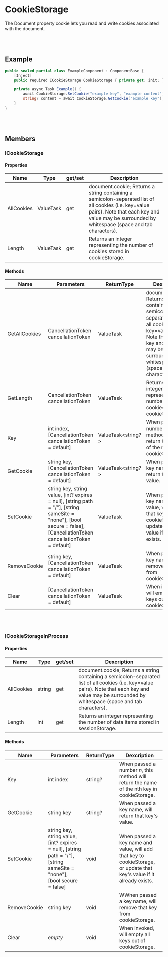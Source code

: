 # CookieStorage

The Document property cookie lets you read and write cookies associated with the document.


<br><br />
## Example

```csharp
public sealed partial class ExampleComponent : ComponentBase {
    [Inject]
    public required ICookieStorage CookieStorage { private get; init; }

    private async Task Example() {
        await CookieStorage.SetCookie("example key", "example content");
        string? content = await CookieStorage.GetCookie("example key"); // returns "example content"
    }
}
```


<br><br />
## Members

### ICookieStorage

#### Properties

| **Name**   | **Type**          | get/set | **Dexcription**                                                                                                                                                                                         |
| ---------- | ----------------- | ------- | ------------------------------------------------------------------------------------------------------------------------------------------------------------------------------------------------------- |
| AllCookies | ValueTask<string> | get     | document.cookie; Returns a string containing a semicolon-separated list of all cookies (i.e. key=value pairs). Note that each key and value may be surrounded by whitespace (space and tab characters). |
| Length     | ValueTask<int>    | get     | Returns an integer representing the number of cookies stored in cookieStorage.                                                                                                                          |

#### Methods

| **Name**      | **Parameters**                                                                                                                                                           | **ReturnType**     | **Dexcription**                                                                                                                                                                                         |
| ----------    | ------------------------------------------------------------------------------------------------------------------------------------------------------------------------ | ------------------ | ------------------------------------------------------------------------------------------------------------------------------------------------------------------------------------------------------- |
| GetAllCookies | CancellationToken cancellationToken                                                                                                                                      | ValueTask<string>  | document.cookie; Returns a string containing a semicolon-separated list of all cookies (i.e. key=value pairs). Note that each key and value may be surrounded by whitespace (space and tab characters). |
| GetLength     | CancellationToken cancellationToken                                                                                                                                      | ValueTask<int>     | Returns an integer representing the number of cookies stored in cookieStorage.                                                                                                                          |
| Key           | int index, [CancellationToken cancellationToken = default]                                                                                                               | ValueTask<string?> | When passed a number *n*, this method will return the name of the nth key in cookieStorage.                                                                                                             |
| GetCookie     | string key, [CancellationToken cancellationToken = default]                                                                                                              | ValueTask<string?> | When passed a key name, will return that key's value.                                                                                                                                                   |
| SetCookie     | string key, string value, [int? expires = null], [string path = "/"], [string sameSite = "none"], [bool secure = false], [CancellationToken cancellationToken = default] | ValueTask          | When passed a key name and value, will add that key to cookieStorage, or update that key's value if it already exists.                                                                                  |
| RemoveCookie  | string key, [CancellationToken cancellationToken = default]                                                                                                              | ValueTask          | When passed a key name, will remove that key from cookieStorage.                                                                                                                                        |
| Clear         | [CancellationToken cancellationToken = default]                                                                                                                          | ValueTask          | When invoked, will empty all keys out of cookieStorage.                                                                                                                                                 |


<br></br>
### ICookieStorageInProcess

#### Properties

| **Name**   | **Type** | get/set | **Dexcription**                                                                                                                                                                                         |
| ---------- | -------- | ------- | ------------------------------------------------------------------------------------------------------------------------------------------------------------------------------------------------------- |
| AllCookies | string   | get     | document.cookie; Returns a string containing a semicolon-separated list of all cookies (i.e. key=value pairs). Note that each key and value may be surrounded by whitespace (space and tab characters). |
| Length     | int      | get     | Returns an integer representing the number of data items stored in sessionStorage.                                                                                                                      |

#### Methods

| **Name**     | **Parameters**                                                                                                          | **ReturnType**     | **Dexcription**                                                                                              |
| ------------ | ----------------------------------------------------------------------------------------------------------------------- | ------------------ | ------------------------------------------------------------------------------------------------------------ |
| Key          | int index                                                                                                               | string? | When passed a number *n*, this method will return the name of the nth key in cookieStorage.                             |
| GetCookie    | string key                                                                                                              | string? | When passed a key name, will return that key's value.                                                                   |
| SetCookie    | string key, string value, [int? expires = null], [string path = "/"], [string sameSite = "none"], [bool secure = false] | void    | When passed a key name and value, will add that key to cookieStorage, or update that key's value if it already exists.  |
| RemoveCookie | string key                                                                                                              | void    | WWhen passed a key name, will remove that key from cookieStorage.                                                       |
| Clear        | *empty*                                                                                                                 | void    | When invoked, will empty all keys out of cookieStorage.                                                                 |
